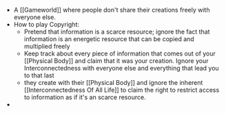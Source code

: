 - A [[Gameworld]] where people don't share their creations freely with everyone else.
- How to play Copyright:
	- Pretend that information is a scarce resource; ignore the fact that information is an energetic resource that can be copied and multiplied freely
	- Keep track about every piece of information that comes out of your [[Physical Body]] and claim that it was your creation. Ignore your Interconnectedness with everyone else and everything that lead you to that last
	- they create with their [[Physical Body]] and ignore the inherent [[Interconnectedness Of All Life]] to claim the right to restrict access to information as if it's an scarce resource.
-